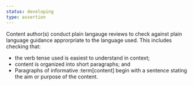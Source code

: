 ```yaml
---
status: developing
type: assertion
---
```


Content author(s) conduct plain langauge reviews to check against plain language guidance approrpriate to the language used. This includes checking that:
- the verb tense used is easiest to understand in context;
- content is organized into short paragraphs; and
- Paragraphs of informative :term[content] begin with a sentence stating the aim or purpose of the content.

